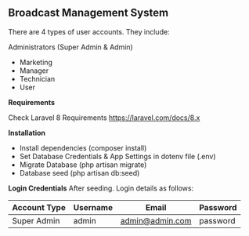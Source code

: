 ## **Broadcast Management System** 


There are 4 types of user accounts. They include:
 
Administrators (Super Admin & Admin)
- Marketing
- Manager
- Technician
- User


**Requirements** 

Check Laravel 8 Requirements https://laravel.com/docs/8.x

**Installation**
- Install dependencies (composer install)
- Set Database Credentials & App Settings in dotenv file (.env)
- Migrate Database (php artisan migrate)
- Database seed (php artisan db:seed)

**Login Credentials**
After seeding. Login details as follows:

| Account Type  | Username | Email | Password |
| ------------- | -------- | ----- | -------- |
| Super Admin | admin | admin@admin.com | password |



